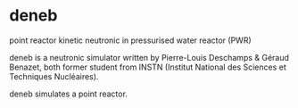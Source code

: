 # deneb
point reactor kinetic neutronic in pressurised water reactor (PWR)

deneb is a neutronic simulator written by Pierre-Louis Deschamps & Géraud Benazet, both former student from INSTN (Institut National des Sciences et Techniques Nucléaires).

deneb simulates a point reactor.
